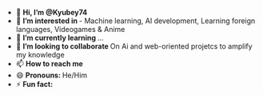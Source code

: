 

- 👋 <strong> **Hi, I’m @Kyubey74** </strong>
- 👀 <strong> I’m interested in </strong> - Machine learning, AI development, Learning foreign languages, Videogames & Anime
- 🌱 <strong> I’m currently learning </strong> ...
- 💞️ <strong> I’m looking to collaborate </strong> On Ai and web-oriented projetcs to amplify my knowledge 
- 📫 <strong> How to reach me </strong>
- 😄 <strong> Pronouns: </strong> He/Him
- ⚡ <strong> Fun fact: </strong> 

<!---
Kyubey74/Kyubey74 is a ✨ special ✨ repository because its `README.md` (this file) appears on your GitHub profile.
You can click the Preview link to take a look at your changes.
--->
